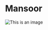 # Mansoor 


![This is an image](https://github.com/Mansoor-at/Mansoor-at.github.io/blob/main/assets/pic.png)
